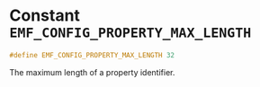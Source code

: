 # Constant `EMF_CONFIG_PROPERTY_MAX_LENGTH`

```c
#define EMF_CONFIG_PROPERTY_MAX_LENGTH 32
```

The maximum length of a property identifier.
